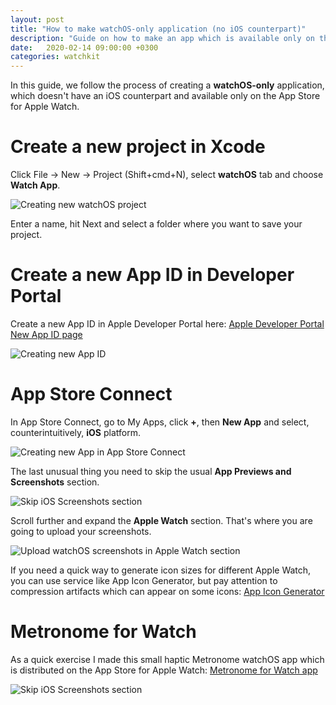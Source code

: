 ```yaml
---
layout: post
title: "How to make watchOS-only application (no iOS counterpart)"
description: "Guide on how to make an app which is available only on the App Store for Apple Watch"
date:   2020-02-14 09:00:00 +0300
categories: watchkit
---
```


In this guide, we follow the process of creating a **watchOS-only** application, which doesn't have an iOS counterpart and available only on the App Store for Apple Watch.

Create a new project in Xcode
===

Click File -> New -> Project (Shift+cmd+N), select **watchOS** tab and choose **Watch App**.

![Creating new watchOS project]({{site.baseurl}}/assets/2020-02-14-watchos-app-xcode-project.jpg)

Enter a name, hit Next and select a folder where you want to save your project.

Create a new App ID in Developer Portal
===

Create a new App ID in Apple Developer Portal here: [Apple Developer Portal New App ID page](https://developer.apple.com/account/resources/identifiers/bundleId/add/)

![Creating new App ID]({{site.baseurl}}/assets/2020-02-14-watchos-app-developer-portal-app-id.png)

App Store Connect
===

In App Store Connect, go to My Apps, click **+**, then **New App** and select, counterintuitively, **iOS** platform.

![Creating new App in App Store Connect]({{site.baseurl}}/assets/2020-02-14-watchos-app-app-store-connect-new-app.png)

The last unusual thing you need to skip the usual **App Previews and Screenshots** section.

![Skip iOS Screenshots section]({{site.baseurl}}/assets/2020-02-14-watchos-app-app-store-connect-skip-ios-screenshots.png)

Scroll further and expand the **Apple Watch** section. That's where you are going to upload your screenshots.

![Upload watchOS screenshots in Apple Watch section]({{site.baseurl}}/assets/2020-02-14-watchos-app-app-store-connect-watchos-screenshots.png)

If you need a quick way to generate icon sizes for different Apple Watch, you can use service like App Icon Generator, but pay attention to compression artifacts which can appear on some icons: [App Icon Generator](https://appicon.co)

Metronome for Watch
===
As a quick exercise I made this small haptic Metronome watchOS app which is distributed on the App Store for Apple Watch: [Metronome for Watch app](https://apps.apple.com/us/app/metronome-for-watch/id1498649562?ls=1)

![Skip iOS Screenshots section]({{site.baseurl}}/assets/2020-02-14-watchos-app-metronome-for-watch.jpg)
